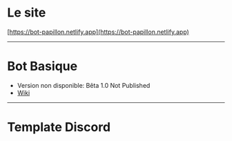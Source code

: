 # Le site
[https://bot-papillon.netlify.app](https://bot-papillon.netlify.app)
***
# Bot Basique
* Version non disponible: Bêta 1.0 Not Published
* [Wiki](https://github.com/papillonlut/bot/wiki)
***
# Template Discord
